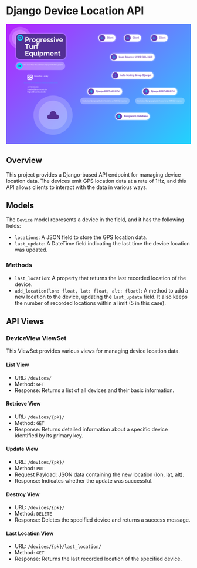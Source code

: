 # Django Device Location API

![Diagram](./docs/images/deployment.png)

## Overview

This project provides a Django-based API endpoint for managing device location data. The devices emit GPS location data at a rate of 1Hz, and this API allows clients to interact with the data in various ways.

## Models

The `Device` model represents a device in the field, and it has the following fields:

- `locations`: A JSON field to store the GPS location data.
- `last_update`: A DateTime field indicating the last time the device location was updated.

### Methods

- `last_location`: A property that returns the last recorded location of the device.
- `add_location(lon: float, lat: float, alt: float)`: A method to add a new location to the device, updating the `last_update` field. It also keeps the number of recorded locations within a limit (5 in this case).

## API Views

### DeviceView ViewSet

This ViewSet provides various views for managing device location data.

#### List View

- URL: `/devices/`
- Method: `GET`
- Response: Returns a list of all devices and their basic information.

#### Retrieve View

- URL: `/devices/{pk}/`
- Method: `GET`
- Response: Returns detailed information about a specific device identified by its primary key.

#### Update View

- URL: `/devices/{pk}/`
- Method: `PUT`
- Request Payload: JSON data containing the new location (lon, lat, alt).
- Response: Indicates whether the update was successful.

#### Destroy View

- URL: `/devices/{pk}/`
- Method: `DELETE`
- Response: Deletes the specified device and returns a success message.

#### Last Location View

- URL: `/devices/{pk}/last_location/`
- Method: `GET`
- Response: Returns the last recorded location of the specified device.

